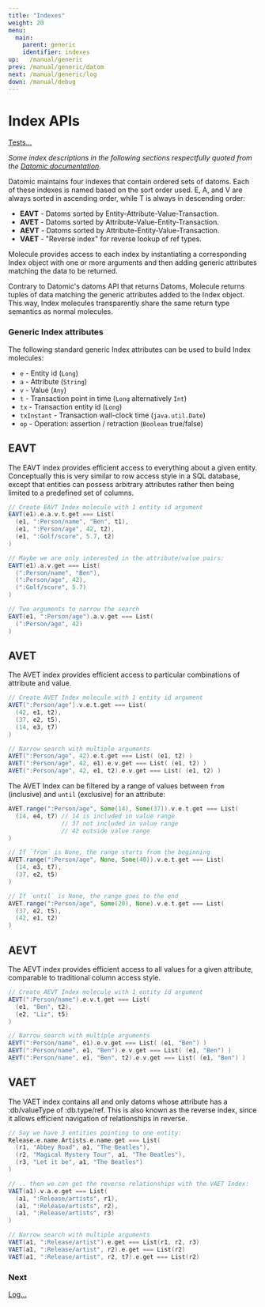 ```yaml
---
title: "Indexes"
weight: 20
menu:
  main:
    parent: generic
    identifier: indexes
up:   /manual/generic
prev: /manual/generic/datom
next: /manual/generic/log
down: /manual/debug
---
```


# Index APIs

[Tests...](https://github.com/scalamolecule/molecule/tree/master/coretests/src/test/scala/molecule/coretests/generic/Index.scala)


_Some index descriptions in the following sections respectfully quoted from the 
[Datomic documentation](https://docs.datomic.com/on-prem/indexes.html)._

Datomic maintains four indexes that contain ordered sets of datoms. Each of these indexes is named based on 
the sort order used.  E, A, and V are always sorted in ascending order, while T is always in descending order:

 - **EAVT** - Datoms sorted by Entity-Attribute-Value-Transaction.
 - **AVET** - Datoms sorted by Attribute-Value-Entity-Transaction.
 - **AEVT** - Datoms sorted by Attribute-Entity-Value-Transaction.
 - **VAET** - "Reverse index" for reverse lookup of ref types.

Molecule provides access to each index by instantiating a corresponding Index object with one or more
arguments and then adding generic attributes matching the data to be returned.

Contrary to Datomic's datoms API that returns Datoms, Molecule returns tuples of data matching the
generic attributes added to the Index object. This way, Index molecules transparently share the same
return type semantics as normal molecules.

### Generic Index attributes

The following standard generic Index attributes can be used to build Index molecules:

 - `e` - Entity id (`Long`)
 - `a` - Attribute (`String`)
 - `v` - Value (`Any`)
 - `t` - Transaction point in time (`Long` alternatively `Int`)
 - `tx` - Transaction entity id (`Long`)
 - `txInstant` - Transaction wall-clock time (`java.util.Date`)
 - `op` - Operation: assertion / retraction (`Boolean` true/false)



## EAVT

The EAVT index provides efficient access to everything about a given entity.
Conceptually this is very similar to row access style in a SQL database,
except that entities can possess arbitrary attributes rather then being limited
to a predefined set of columns.

```scala
// Create EAVT Index molecule with 1 entity id argument
EAVT(e1).e.a.v.t.get === List(
  (e1, ":Person/name", "Ben", t1),
  (e1, ":Person/age", 42, t2),
  (e1, ":Golf/score", 5.7, t2)
)

// Maybe we are only interested in the attribute/value pairs:
EAVT(e1).a.v.get === List(
  (":Person/name", "Ben"),
  (":Person/age", 42),
  (":Golf/score", 5.7)
)

// Two arguments to narrow the search
EAVT(e1, ":Person/age").a.v.get === List(
  (":Person/age", 42)
)
``` 


## AVET

The AVET index provides efficient access to particular combinations of attribute and value.

```scala
// Create AVET Index molecule with 1 entity id argument
AVET(":Person/age").v.e.t.get === List(
  (42, e1, t2),
  (37, e2, t5),
  (14, e3, t7)
)

// Narrow search with multiple arguments
AVET(":Person/age", 42).e.t.get === List( (e1, t2) )
AVET(":Person/age", 42, e1).e.v.get === List( (e1, t2) )
AVET(":Person/age", 42, e1, t2).e.v.get === List( (e1, t2) )
```

The AVET Index can be filtered by a range of values between `from` (inclusive) and
`until` (exclusive) for an attribute:

```scala
AVET.range(":Person/age", Some(14), Some(37)).v.e.t.get === List(
  (14, e4, t7) // 14 is included in value range
               // 37 not included in value range
               // 42 outside value range
)

// If `from` is None, the range starts from the beginning
AVET.range(":Person/age", None, Some(40)).v.e.t.get === List(
  (14, e3, t7),
  (37, e2, t5)
)

// If `until` is None, the range goes to the end
AVET.range(":Person/age", Some(20), None).v.e.t.get === List(
  (37, e2, t5),
  (42, e1, t2)
)
```

## AEVT

The AEVT index provides efficient access to all values for a given attribute,
comparable to traditional column access style.

```scala
// Create AEVT Index molecule with 1 entity id argument
AEVT(":Person/name").e.v.t.get === List(
  (e1, "Ben", t2),
  (e2, "Liz", t5)
)

// Narrow search with multiple arguments
AEVT(":Person/name", e1).e.v.get === List( (e1, "Ben") )
AEVT(":Person/name", e1, "Ben").e.v.get === List( (e1, "Ben") )
AEVT(":Person/name", e1, "Ben", t2).e.v.get === List( (e1, "Ben") )
```

## VAET

The VAET index contains all and only datoms whose attribute has a :db/valueType of :db.type/ref.
This is also known as the reverse index, since it allows efficient navigation of relationships in reverse.

```scala
// Say we have 3 entities pointing to one entity:
Release.e.name.Artists.e.name.get === List(
  (r1, "Abbey Road", a1, "The Beatles"),
  (r2, "Magical Mystery Tour", a1, "The Beatles"),
  (r3, "Let it be", a1, "The Beatles")
)

// .. then we can get the reverse relationships with the VAET Index:
VAET(a1).v.a.e.get === List(
  (a1, ":Release/artists", r1),
  (a1, ":Release/artists", r2),
  (a1, ":Release/artists", r3)
)

// Narrow search with multiple arguments
VAET(a1, ":Release/artist").e.get === List(r1, r2, r3)
VAET(a1, ":Release/artist", r2).e.get === List(r2)
VAET(a1, ":Release/artist", r2, t7).e.get === List(r2)
```



### Next

[Log...](/manual/generic/log)